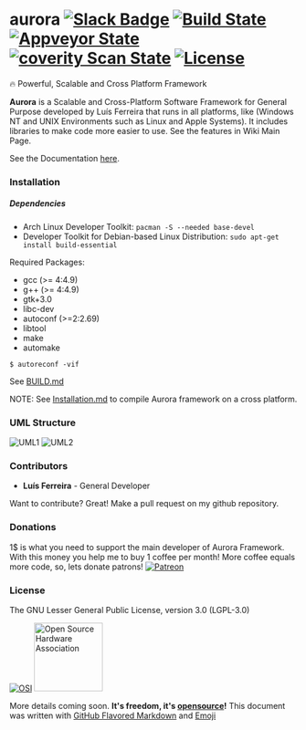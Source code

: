 # aurora [![Slack Badge](https://img.shields.io/badge/chat-aurora%20slack-blue.svg?style=flat-square)](https://aurorafw-slack.herokuapp.com/) [![Build State](https://img.shields.io/travis/aurora-fw/aurora.svg?style=flat-square)](https://travis-ci.org/aurora-fw/aurora) [![Appveyor State](https://img.shields.io/appveyor/ci/ljmf00/aurora.svg?style=flat-square&label=appveyor)](https://ci.appveyor.com/project/ljmf00/aurora) [![coverity Scan State](https://img.shields.io/coverity/scan/11321.svg?style=flat-square&label=coverity)](https://ci.appveyor.com/project/ljmf00/aurora) [![License](https://img.shields.io/badge/License-LGPL_v3.0-lightgrey.svg?style=flat-square)](https://www.gnu.org/licenses/lgpl.txt)
:fire: Powerful, Scalable and Cross Platform Framework

**Aurora** is a Scalable and Cross-Platform Software Framework for General Purpose developed by Luís Ferreira that runs in all platforms, like (Windows NT and UNIX Environments such as Linux and Apple Systems). It includes libraries to make code more easier to use. See the features in Wiki Main Page.

See the Documentation [here](https://github.com/ljmf00/aurora/wiki).

### Installation
##### Dependencies
* Arch Linux Developer Toolkit: ```pacman -S --needed base-devel```
* Developer Toolkit for Debian-based Linux Distribution: ```sudo apt-get install build-essential```

Required Packages:
- gcc (>= 4:4.9)
- g++ (>= 4:4.9)
- gtk+3.0
- libc-dev
- autoconf (>=2:2.69)
- libtool
- make
- automake

```
$ autoreconf -vif
```
See [BUILD.md](build/BUILD.md)

NOTE: See [Installation.md](Installation.md) to compile Aurora framework on a cross platform.

### UML Structure
![UML1](https://raw.githubusercontent.com/aurora-fw/docs/master/Core/UML/Framework.png "Aurora Class Structure - UML")
![UML2](https://raw.githubusercontent.com/aurora-fw/docs/master/Core/UML/Modules.png "Aurora Modules Structure - UML")

### Contributors
 - **Luís Ferreira** - General Developer

Want to contribute? Great! Make a pull request on my github repository.

### Donations
1$ is what you need to support the main developer of Aurora Framework. With this money you help me to buy 1 coffee per month! More coffee equals more code, so, lets donate patrons!
[![Patreon](https://www.partiallyexaminedlife.com/wp-content/uploads/patreon_logo.png "Patreon Page")](https://www.patreon.com/ljmf00)

### License
The GNU Lesser General Public License, version 3.0 (LGPL-3.0)


[![OSI](https://opensource.org/files/osi_logo_100X133_90ppi_0.png "Open Source Initiative")](https://opensource.org/) [<img src="https://upload.wikimedia.org/wikipedia/commons/thumb/f/fd/Open-source-hardware-logo.svg/512px-Open-source-hardware-logo.svg.png" alt="Open Source Hardware Association" width="120">](http://www.oshwa.org/ "Open Source Hardware Association")

More details coming soon. **It's freedom, it's [opensource](https://opensource.org/)!**
This document was written with [GitHub Flavored Markdown](https://guides.github.com/features/mastering-markdown/) and [Emoji](http://www.emoji-cheat-sheet.com/)
